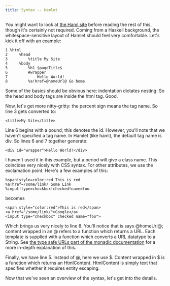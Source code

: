 ```yaml
---
title: Syntax -- Hamlet
---
```

You might want to look at [the Haml site](http://haml-lang.com/) before reading
the rest of this, though it's certainly not required. Coming from a Haskell
background, the whitespace-sensitive layout of Hamlet should feel very
comfortable. Let's kick it off with an example:

    1 %html
    2     %head
    3         %title My Site
    4     %body
    5         %h1 $pageTitle$
    6         #wrapper
    7             Hello World!
    8         %a!href=@homeUrl@ Go home

Some of the basics should be obvious here: indentation dictates nesting. So the head and body tags are inside the html tag. Good.

Now, let's get more nitty-gritty: the percent sign means the tag name. So line 3 gets converted to:

    <title>My Site</title>

Line 6 begins with a pound; this denotes the id. However, you'll note that we haven't specified a tag name. In Hamlet (like haml), the default tag name is div. So lines 6 and 7 together generate:

    <div id="wrapper">Hello World!</div>

I haven't used it in this example, but a period will give a class name. This coincides very nicely with CSS syntax. For other attributes, we use the exclamation point. Here's a few examples of this:

    %span!style=color:red This is red
    %a!href=/some/link/ Some Link
    %input!type=checkbox!checked!name=foo

becomes

    <span style="color:red">This is red</span>
    <a href="/some/link/">Google</a>
    <input type="checkbox" checked name="foo">

Which brings us very nicely to line 8. You'll notice that is says @homeUrl@; content wrapped in an @ refers to a function which returns a URL. Each template is supplied with a function which converts a URL datatype to a String. See [the type safe URLs part of the monadic documentation]($root/hamlet/monad.html#type-safe-urls) for a more in-depth explanation of this.

Finally, we have line 5. Instead of @, here we use $. Content wrapped in $ is a function which returns an HtmlContent. HtmlContent is simply text that specifies whether it requires entity escaping.

Now that we've seen an overview of the syntax, let's get into the details.
